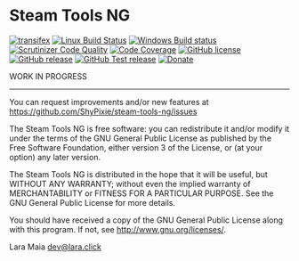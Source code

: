 Steam Tools NG
==============

[![transifex](https://img.shields.io/badge/transifex-contribute%20now-blue.svg)](https://www.transifex.com/steam-tools-ng)
[![Linux Build Status](https://img.shields.io/travis/ShyPixie/steam-tools-ng/master.svg?label=Linux%20build)](https://travis-ci.org/ShyPixie/steam-tools-ng)
[![Windows Build status](https://img.shields.io/badge/Windows%20build-not%20ready-lightgrey.svg)](https://ci.appveyor.com/project/ShyPixie/steam-tools-ng)
[![Scrutinizer Code Quality](https://scrutinizer-ci.com/g/ShyPixie/steam-tools-ng/badges/quality-score.png?b=master)](https://scrutinizer-ci.com/g/ShyPixie/steam-tools-ng/?branch=master)
[![Code Coverage](https://scrutinizer-ci.com/g/ShyPixie/steam-tools-ng/badges/coverage.png?b=master)](https://scrutinizer-ci.com/g/ShyPixie/steam-tools-ng/?branch=master)
[![GitHub license](https://img.shields.io/badge/license-GPLv3-green.svg)](https://www.gnu.org/licenses/gpl-3.0.html)
[![GitHub release](https://img.shields.io/github/release/ShyPixie/steam-tools-ng.svg)](https://github.com/ShyPixie/steam-tools-ng/releases)
[![GitHub Test release](https://img.shields.io/badge/testing-0.0.0_DEV-orange.svg)](https://github.com/ShyPixie/steam-tools-ng/releases)
[![Donate](https://img.shields.io/badge/Donate-PayPal-green.svg)](https://www.paypal.com/cgi-bin/webscr?cmd=_donations&business=WVQ5XM935XNLN&item_name=steam-tools-ng)


WORK IN PROGRESS

___________________________________________________________________________________________

You can request improvements and/or new features at https://github.com/ShyPixie/steam-tools-ng/issues

The Steam Tools NG is free software: you can redistribute it and/or modify it under the terms of the GNU General Public License as published by the Free Software Foundation, either version 3 of the License, or (at your option) any later version.

The Steam Tools NG is distributed in the hope that it will be useful, but WITHOUT ANY WARRANTY; without even the implied warranty of MERCHANTABILITY or FITNESS FOR A PARTICULAR PURPOSE. See the GNU General Public License for more details.

You should have received a copy of the GNU General Public License along with this program. If not, see http://www.gnu.org/licenses/.

Lara Maia <dev@lara.click>
